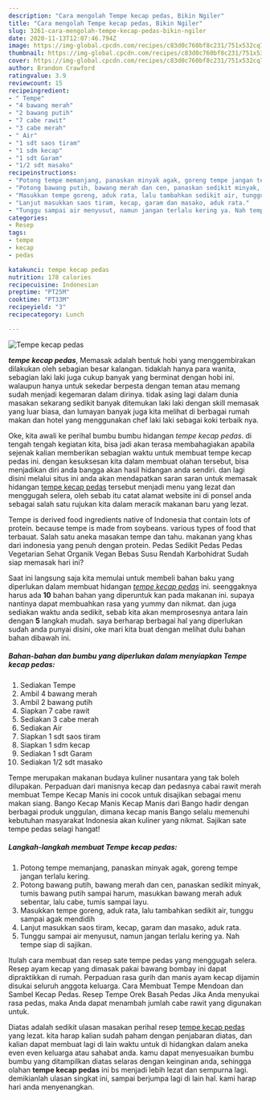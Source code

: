 ```yaml
---
description: "Cara mengolah Tempe kecap pedas, Bikin Ngiler"
title: "Cara mengolah Tempe kecap pedas, Bikin Ngiler"
slug: 3261-cara-mengolah-tempe-kecap-pedas-bikin-ngiler
date: 2020-11-13T12:07:46.794Z
image: https://img-global.cpcdn.com/recipes/c83d0c760bf8c231/751x532cq70/tempe-kecap-pedas-foto-resep-utama.jpg
thumbnail: https://img-global.cpcdn.com/recipes/c83d0c760bf8c231/751x532cq70/tempe-kecap-pedas-foto-resep-utama.jpg
cover: https://img-global.cpcdn.com/recipes/c83d0c760bf8c231/751x532cq70/tempe-kecap-pedas-foto-resep-utama.jpg
author: Brandon Crawford
ratingvalue: 3.9
reviewcount: 15
recipeingredient:
- " Tempe"
- "4 bawang merah"
- "2 bawang putih"
- "7 cabe rawit"
- "3 cabe merah"
- " Air"
- "1 sdt saos tiram"
- "1 sdm kecap"
- "1 sdt Garam"
- "1/2 sdt masako"
recipeinstructions:
- "Potong tempe memanjang, panaskan minyak agak, goreng tempe jangan terlalu kering."
- "Potong bawang putih, bawang merah dan cen, panaskan sedikit minyak, tumis bawang putih sampai harum, masukkan bawang merah aduk sebentar, lalu cabe, tumis sampai layu."
- "Masukkan tempe goreng, aduk rata, lalu tambahkan sedikit air, tunggu sampai agak mendidih"
- "Lanjut masukkan saos tiram, kecap, garam dan masako, aduk rata."
- "Tunggu sampai air menyusut, namun jangan terlalu kering ya. Nah tempe siap di sajikan."
categories:
- Resep
tags:
- tempe
- kecap
- pedas

katakunci: tempe kecap pedas 
nutrition: 178 calories
recipecuisine: Indonesian
preptime: "PT25M"
cooktime: "PT33M"
recipeyield: "3"
recipecategory: Lunch

---
```



![Tempe kecap pedas](https://img-global.cpcdn.com/recipes/c83d0c760bf8c231/751x532cq70/tempe-kecap-pedas-foto-resep-utama.jpg)

<b><i>tempe kecap pedas</i></b>, Memasak adalah bentuk hobi yang menggembirakan dilakukan oleh sebagian besar kalangan. tidaklah hanya para wanita, sebagian laki laki juga cukup banyak yang berminat dengan hobi ini. walaupun hanya untuk sekedar berpesta dengan teman atau memang sudah menjadi kegemaran dalam dirinya. tidak asing lagi dalam dunia masakan sekarang sedikit banyak ditemukan laki laki dengan skill memasak yang luar biasa, dan lumayan banyak juga kita melihat di berbagai rumah makan dan hotel yang menggunakan chef laki laki sebagai koki terbaik nya.

Oke, kita awali ke perihal bumbu bumbu hidangan <i>tempe kecap pedas</i>. di tengah tengah kegiatan kita, bisa jadi akan terasa membahagiakan apabila sejenak kalian memberikan sebagian waktu untuk membuat tempe kecap pedas ini. dengan kesuksesan kita dalam membuat olahan tersebut, bisa menjadikan diri anda bangga akan hasil hidangan anda sendiri. dan lagi disini melalui situs ini anda akan mendapatkan saran saran untuk memasak hidangan <u>tempe kecap pedas</u> tersebut menjadi menu yang lezat dan menggugah selera, oleh sebab itu catat alamat website ini di ponsel anda sebagai salah satu rujukan kita dalam meracik makanan baru yang lezat.

Tempe is derived food ingredients native of Indonesia that contain lots of protein. because tempe is made from soybeans. various types of food that terbauat. Salah satu aneka masakan tempe dan tahu. makanan yang khas dari indonesia yang penuh dengan protein. Pedas Sedikit Pedas Pedas Vegetarian Sehat Organik Vegan Bebas Susu Rendah Karbohidrat Sudah siap memasak hari ini?


Saat ini langsung saja kita memulai untuk membeli bahan baku yang diperlukan dalam membuat hidangan <u><i>tempe kecap pedas</i></u> ini. seenggaknya harus ada <b>10</b> bahan bahan yang diperuntuk kan pada makanan ini. supaya nantinya dapat membuahkan rasa yang yummy dan nikmat. dan juga sediakan waktu anda sedikit, sebab kita akan memprosesnya antara lain dengan <b>5</b> langkah mudah. saya berharap berbagai hal yang diperlukan sudah anda punyai disini, oke mari kita buat dengan melihat dulu bahan bahan dibawah ini.

<!--inarticleads1-->

##### Bahan-bahan dan bumbu yang diperlukan dalam menyiapkan Tempe kecap pedas:

1. Sediakan  Tempe
1. Ambil 4 bawang merah
1. Ambil 2 bawang putih
1. Siapkan 7 cabe rawit
1. Sediakan 3 cabe merah
1. Sediakan  Air
1. Siapkan 1 sdt saos tiram
1. Siapkan 1 sdm kecap
1. Sediakan 1 sdt Garam
1. Sediakan 1/2 sdt masako


Tempe merupakan makanan budaya kuliner nusantara yang tak boleh dilupakan. Perpaduan dari manisnya kecap dan pedasnya cabai rawit merah membuat Tempe Kecap Manis ini cocok untuk disajikan sebagai menu makan siang. Bango Kecap Manis Kecap Manis dari Bango hadir dengan berbagai produk unggulan, dimana kecap manis Bango selalu memenuhi kebutuhan masyarakat Indonesia akan kuliner yang nikmat. Sajikan sate tempe pedas selagi hangat! 

<!--inarticleads2-->

##### Langkah-langkah membuat Tempe kecap pedas:

1. Potong tempe memanjang, panaskan minyak agak, goreng tempe jangan terlalu kering.
1. Potong bawang putih, bawang merah dan cen, panaskan sedikit minyak, tumis bawang putih sampai harum, masukkan bawang merah aduk sebentar, lalu cabe, tumis sampai layu.
1. Masukkan tempe goreng, aduk rata, lalu tambahkan sedikit air, tunggu sampai agak mendidih
1. Lanjut masukkan saos tiram, kecap, garam dan masako, aduk rata.
1. Tunggu sampai air menyusut, namun jangan terlalu kering ya. Nah tempe siap di sajikan.


Itulah cara membuat dan resep sate tempe pedas yang menggugah selera. Resep ayam kecap yang dimasak pakai bawang bombay ini dapat dipraktikkan di rumah. Perpaduan rasa gurih dan manis ayam kecap dijamin disukai seluruh anggota keluarga. Cara Membuat Tempe Mendoan dan Sambel Kecap Pedas. Resep Tempe Orek Basah Pedas Jika Anda menyukai rasa pedas, maka Anda dapat menambah jumlah cabe rawit yang digunakan untuk. 

Diatas adalah sedikit ulasan masakan perihal resep <u>tempe kecap pedas</u> yang lezat. kita harap kalian sudah paham dengan penjabaran diatas, dan kalian dapat membuat lagi di lain waktu untuk di hidangkan dalam aneka even even keluarga atau sahabat anda. kamu dapat menyesuaikan bumbu bumbu yang ditampilkan diatas selaras dengan keinginan anda, sehingga olahan <b>tempe kecap pedas</b> ini bs menjadi lebih lezat dan sempurna lagi. demikianlah ulasan singkat ini, sampai berjumpa lagi di lain hal. kami harap hari anda menyenangkan.
